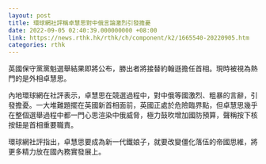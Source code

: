 ```yaml
---
layout: post
title: 環球網社評稱卓慧思對中俄言論激烈引發擔憂
date: 2022-09-05 02:40:39.000000000 +08:00
link: https://news.rthk.hk/rthk/ch/component/k2/1665540-20220905.htm
categories: rthk
---
```


英國保守黨黨魁選舉結果即將公布，勝出者將接替約翰遜擔任首相。現時被視為熱門的是外相卓慧思。

內地環球網在社評表示，卓慧思在競選過程中，對中俄等國激烈、粗暴的言辭，引發擔憂。一大堆難題擺在英國新首相面前，英國正處於危險臨界點，但卓慧思幾乎在整個選舉過程中都一門心思渲染中俄威脅，極力鼓吹增加國防預算，聲稱按下核按鈕是首相重要職責。

環球網社評指出，卓慧思要成為新一代鐵娘子，就要改變僵化落伍的帝國思維，將更多精力放在國內務實發展上。
